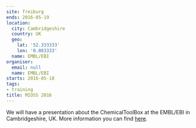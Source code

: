 ```yaml
---
site: freiburg
ends: 2016-05-19
location:
  city: Cambridgeshire
  country: UK
  geo:
    lat: '52.333333'
    lon: '0.083333'
  name: EMBL/EBI
organiser:
  email: null
  name: EMBL/EBI
starts: 2016-05-18
tags:
- training
title: MIOSS 2016
---
```


We will have a presentation about the ChemicalToolBox at the EMBL/EBI in Cambridgeshire, UK. More information you can find [here](http://www.openphactsfoundation.org/mioss-2016/).
